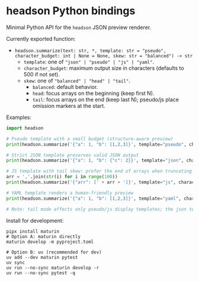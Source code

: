 # headson Python bindings

Minimal Python API for the `headson` JSON preview renderer.

Currently exported function:

- `headson.summarize(text: str, *, template: str = "pseudo", character_budget: int | None = None, skew: str = "balanced") -> str`
  - `template`: one of `"json" | "pseudo" | "js" | "yaml"`.
  - `character_budget`: maximum output size in characters (defaults to 500 if not set).
  - `skew`: one of `"balanced" | "head" | "tail"`.
    - `balanced`: default behavior.
    - `head`: focus arrays on the beginning (keep first N).
    - `tail`: focus arrays on the end (keep last N); pseudo/js place omission markers at the start.

Examples:

```python
import headson

# Pseudo template with a small budget (structure-aware preview)
print(headson.summarize('{"a": 1, "b": [1,2,3]}', template="pseudo", character_budget=80))

# Strict JSON template preserves valid JSON output
print(headson.summarize('{"a": 1, "b": {"c": 2}}', template="json", character_budget=10_000))

# JS template with tail skew: prefer the end of arrays when truncating
arr = ','.join(str(i) for i in range(100))
print(headson.summarize('{"arr": [' + arr + ']}', template="js", character_budget=60, skew="tail"))

# YAML template renders a human-friendly preview
print(headson.summarize('{"a": 1, "b": [1,2,3]}', template="yaml", character_budget=80))

# Note: tail mode affects only pseudo/js display templates; the json template stays strict.
```

Install for development:

```
pipx install maturin
# Option A: maturin directly
maturin develop -m pyproject.toml

# Option B: uv (recommended for dev)
uv add --dev maturin pytest
uv sync
uv run --no-sync maturin develop -r
uv run --no-sync pytest -q
```
